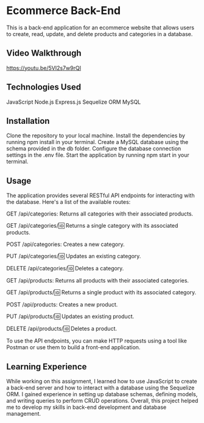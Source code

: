 # Ecommerce Back-End

This is a back-end application for an ecommerce website that allows users to create, read, update, and delete products and categories in a database.

## Video Walkthrough

https://youtu.be/5VI2s7w9rQI

## Technologies Used

JavaScript
Node.js
Express.js
Sequelize ORM
MySQL

## Installation

Clone the repository to your local machine.
Install the dependencies by running npm install in your terminal.
Create a MySQL database using the schema provided in the db folder.
Configure the database connection settings in the .env file.
Start the application by running npm start in your terminal.

## Usage

The application provides several RESTful API endpoints for interacting with the database. Here's a list of the available routes:

GET /api/categories: Returns all categories with their associated products.

GET /api/categories/:id: Returns a single category with its associated products.

POST /api/categories: Creates a new category.

PUT /api/categories/:id: Updates an existing category.

DELETE /api/categories/:id: Deletes a category.

GET /api/products: Returns all products with their associated categories.

GET /api/products/:id: Returns a single product with its associated category.

POST /api/products: Creates a new product.

PUT /api/products/:id: Updates an existing product.

DELETE /api/products/:id: Deletes a product.

To use the API endpoints, you can make HTTP requests using a tool like Postman or use them to build a front-end application.

## Learning Experience

While working on this assignment, I learned how to use JavaScript to create a back-end server and how to interact with a database using the Sequelize ORM. I gained experience in setting up database schemas, defining models, and writing queries to perform CRUD operations. Overall, this project helped me to develop my skills in back-end development and database management.
